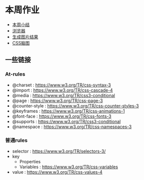 # 本周作业

- [本周小结](./NOTE.md)
- [浏览器](../browser/project)
- [生成图片结果](../browser/project/build/viewport.svg)
- [CSS脑图](./css.png)

## 一些链接

### At-rules

- @charset : https://www.w3.org/TR/css-syntax-3
- @import :  https://www.w3.org/TR/css-cascade-4
- @media :  https://www.w3.org/TR/css3-conditional
- @page :  https://www.w3.org/TR/css-page-3
- @counter-style : https://www.w3.org/TR/css-counter-styles-3
- @keyframes :  https://www.w3.org/TR/css-animations-1
- @font-face : https://www.w3.org/TR/css-fonts-3
- @supports : https://www.w3.org/TR/css3-conditional 
- @namespace :  https://www.w3.org/TR/css-namespaces-3


### 普通rules

 - selector : https://www.w3.org/TR/selectors-3/
 - key
    * Properties
    * Variables : https://www.w3.org/TR/css-variables
 - value : https://www.w3.org/TR/css-values-4
 
